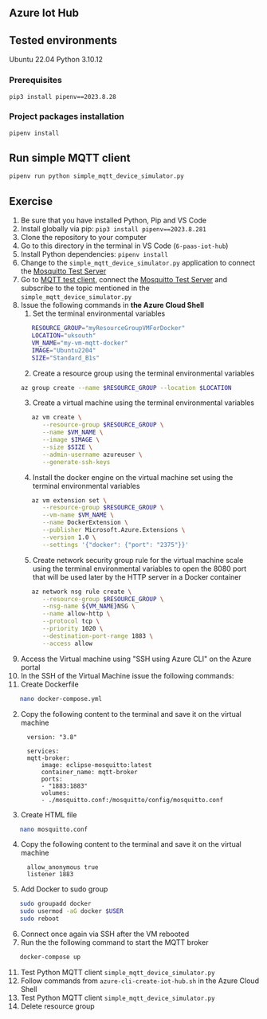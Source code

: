 ## Azure Iot Hub

## Tested environments
Ubuntu 22.04
Python 3.10.12

### Prerequisites
```
pip3 install pipenv==2023.8.28
```

### Project packages installation
```bash
pipenv install
```

## Run simple MQTT client
```bash
pipenv run python simple_mqtt_device_simulator.py
```

## Exercise
1. Be sure that you have installed Python, Pip and VS Code
2. Install globally via pip: `pip3 install pipenv==2023.8.281`
3. Clone the repository to your computer
4. Go to this directory in the terminal in VS Code (`6-paas-iot-hub`)
5. Install Python dependencies: `pipenv install`
6. Change to the `simple_mqtt_device_simulator.py` application to connect the [Mosquitto Test Server](https://test.mosquitto.org/)
7. Go to [MQTT test client](https://testclient-cloud.mqtt.cool/), connect the [Mosquitto Test Server](https://test.mosquitto.org/) and subscribe to the topic mentioned in the `simple_mqtt_device_simulator.py`
8. Issue the following commands in **the Azure Cloud Shell**
   1. Set the terminal environmental variables 
   ```bash
      RESOURCE_GROUP="myResourceGroupVMForDocker"
      LOCATION="uksouth"
      VM_NAME="my-vm-mqtt-docker"
      IMAGE="Ubuntu2204"
      SIZE="Standard_B1s"
   ```
   2. Create a resource group using the terminal environmental variables
   ```bash
   az group create --name $RESOURCE_GROUP --location $LOCATION
   ```
   3. Create a virtual machine using the terminal environmental variables
   ```bash
      az vm create \
         --resource-group $RESOURCE_GROUP \
         --name $VM_NAME \
         --image $IMAGE \
         --size $SIZE \
         --admin-username azureuser \
         --generate-ssh-keys
   ```
   4. Install the docker engine on the virtual machine set using the terminal environmental variables
   ```bash
      az vm extension set \
         --resource-group $RESOURCE_GROUP \
         --vm-name $VM_NAME \
         --name DockerExtension \
         --publisher Microsoft.Azure.Extensions \
         --version 1.0 \
         --settings '{"docker": {"port": "2375"}}'
   ```
   5. Create network security group rule for the virtual machine scale using the terminal environmental variables to open the 8080 port that will be used later by the HTTP server in a Docker container 
   ```bash
      az network nsg rule create \
         --resource-group $RESOURCE_GROUP \
         --nsg-name ${VM_NAME}NSG \
         --name allow-http \
         --protocol tcp \
         --priority 1020 \
         --destination-port-range 1883 \
         --access allow
   ```
9. Access the Virtual machine using "SSH using Azure CLI" on the Azure portal
10. In the SSH of the Virtual Machine issue the following commands:
   1. Create Dockerfile 
   ```bash
      nano docker-compose.yml
   ```
   2. Copy the following content to the terminal and save it on the virtual machine
   ```
        version: "3.8"

        services:
        mqtt-broker:
            image: eclipse-mosquitto:latest
            container_name: mqtt-broker
            ports:
            - "1883:1883"
            volumes:
            - ./mosquitto.conf:/mosquitto/config/mosquitto.conf
   ```
   3. Create HTML file
   ```bash
      nano mosquitto.conf
   ```
   4. Copy the following content to the terminal and save it on the virtual machine
   ```
        allow_anonymous true
        listener 1883
   ```
   5. Add Docker to sudo group
   ```bash
      sudo groupadd docker
      sudo usermod -aG docker $USER
      sudo reboot
   ```
   6. Connect once again via SSH after the VM rebooted
   7. Run the the following command to start the MQTT broker
   ```bash
      docker-compose up
   ```
11. Test Python MQTT client `simple_mqtt_device_simulator.py`
12. Follow commands from `azure-cli-create-iot-hub.sh` in the Azure Cloud Shell
13. Test Python MQTT client `simple_mqtt_device_simulator.py`
14. Delete resource group